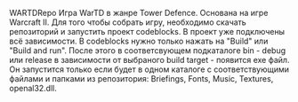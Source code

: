 WARTDRepo
Игра WarTD в жанре Tower Defence. Основана на игре Warcraft II.
Для того чтобы собрать игру, необходимо скачать репозиторий и запустить проект codeblocks. 
В проект уже подключены всё зависимости. В codeblocks нужно только нажать на "Build" или "Build and run".
После этого в соответсвующем подкаталоге bin - debug или release в зависимости от выбраного build target - появится exe файл.
Он запустится только если будет в одном каталоге с соответствующими файлами и папками из репозитория: Briefings, Fonts, Music, Textures, openal32.dll.
